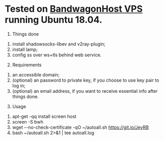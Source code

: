 # Tested on [BandwagonHost VPS](https://tinyurl.com/y4v2rl2u) running Ubuntu 18.04.

1. Things done
1) install shadowsocks-libev and v2ray-plugin;
2) install lamp;
3) config ss over ws+tls behind web service.

2. Requirements
1) an accessible domain;
2) (optional) an password to private key, if you choose to use key pair to log in;
3) (optional) an email address, if you want to receive essential info after things done.

3. Usage
1) apt-get -qq install screen host
2) screen -S bwh
3) wget --no-check-certificate -qO ~/autoall.sh https://git.io/JeyRB
4) bash ~/autoall.sh 2>&1 | tee autoall.log

